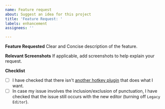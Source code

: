 ```yaml
---
name: Feature request
about: Suggest an idea for this project
title: 'Feature Request: '
labels: enhancement
assignees: ''

---
```


**Feature Requested**
Clear and Concise description of the feature.

**Relevant Screenshots**
If applicable, add screenshots to help explain your request.

**Checklist**
- [ ] I have checked that there isn't [another hotkey plugin](https://publish.obsidian.md/hub/02+-+Community+Expansions/02.01+Plugins+by+Category/Plugins+that+add+or+manage+hotkeys) that does what I want.
- [ ] In case my issue involves the inclusion/exclusion of punctuation, I have checked that the issue still occurs with the new editor (turning off `Legacy Editor`). 
